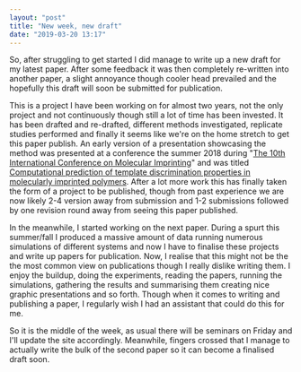 ```yaml
---
layout: "post"
title: "New week, new draft"
date: "2019-03-20 13:17"
---
```

So, after struggling to get started I did manage to write up a new draft for my latest paper. After some feedback it was then completely re-written into another paper, a slight annoyance though cooler head prevailed and the hopefully this draft will soon be submitted for publication.

This is a project I have been working on for almost two years, not the only project and not continuously though still a lot of time has been invested. It has been drafted and re-drafted, different methods investigated, replicate studies performed and finally it seems like we're on the home stretch to get this paper publish. An early version of a presentation showcasing the method was presented at a conference the summer 2018 during "[The 10th International Conference on Molecular Imprinting](https://www.ortra.com/events/mip2018/Home.aspx)" and was titled [Computational prediction of template discrimination properties in molecularly imprinted polymers](https://events.eventact.com/ProgramView2/Agenda/Lecture?id=178088&code=3468634). After a lot more work this has finally taken the form of a project to be published, though from past experience we are now likely 2-4 version away from submission and 1-2 submissions followed by one revision round away from seeing this paper published.

In the meanwhile, I started working on the next paper. During a spurt this summer/fall I produced a massive amount of data running numerous simulations of different systems and now I have to finalise these projects and write up papers for publication. Now, I realise that this might not be the the most common view on publications though I really dislike writing them. I enjoy the buildup, doing the experiments, reading the papers, running the simulations, gathering the results and summarising them creating nice graphic presentations and so forth. Though when it comes to writing and publishing a paper, I regularly wish I had an assistant that could do this for me.

So it is the middle of the week, as usual there will be seminars on Friday and I'll update the site accordingly. Meanwhile, fingers crossed that I manage to actually write the bulk of the second paper so it can become a finalised draft soon.
